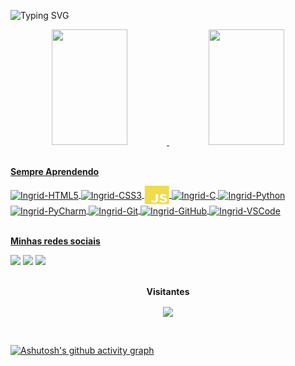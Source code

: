 
<img src="https://readme-typing-svg.demolab.com?font=Ubuntu&size=50&duration=3500&pause=1000&color=FF0000&center=true&vCenter=true&width=1000&lines=Ol%C3%A1!+Meu+nome+%C3%A9+Carlos+Salgado!;Seja+Bem-vindo(a)+=)" alt="Typing SVG" /></a>

<div align="center">
  <a href="https://github.com/Carlos7045">
  <img width="49%" height="185px" src="https://github-readme-stats.vercel.app/api?username=Carlos7045&show_icons=true&theme=dark&include_all_commits=true&icon_color=FF0000&count_private=true"/> 
  <img width="49%" height="185" src="https://github-readme-stats.vercel.app/api/top-langs/?username=Carlos7045&layout=compact&langs_count=168&theme=dark"/>
</div>
<div style="display: inline_block"><br>
  <p align="centre"><b>Sempre Aprendendo</b></p> 
  <img align="center" alt="Ingrid-HTML5" height="30" width="40" src="https://cdn.jsdelivr.net/gh/devicons/devicon/icons/html5/html5-original.svg">
  <img align="center" alt="Ingrid-CSS3" height="30" width="40" src="https://cdn.jsdelivr.net/gh/devicons/devicon/icons/css3/css3-original.svg">
   <img align="center" alt="Rafa-Js" height="30" width="40" src="https://raw.githubusercontent.com/devicons/devicon/master/icons/javascript/javascript-plain.svg">
  <img align="center" alt="Ingrid-C" height="30" width="40" src="https://cdn.jsdelivr.net/gh/devicons/devicon/icons/c/c-original.svg">
  <img align="center" alt="Ingrid-Python" height="30" width="40" src="https://cdn.jsdelivr.net/gh/devicons/devicon/icons/python/python-original.svg">
   <img align="center" alt="Ingrid-PyCharm" height="30" width="40" src="https://cdn.jsdelivr.net/gh/devicons/devicon/icons/pycharm/pycharm-original-wordmark.svg">
   <img align="center" alt="Ingrid-Git" height="30" width="40" src="https://cdn.jsdelivr.net/gh/devicons/devicon/icons/git/git-original.svg">
  <img align="center" alt="Ingrid-GitHub" height="30" width="40" src="https://cdn.jsdelivr.net/gh/devicons/devicon/icons/github/github-original.svg">
   <img align="center" alt="Ingrid-VSCode" height="30" width="40" src="https://cdn.jsdelivr.net/gh/devicons/devicon/icons/vscode/vscode-original.svg"><br>
  
  <div style="display: inline_block"><br>
  <div>
   <p align="centre"><b>Minhas redes sociais</b></p> 
  <a href="https://instagram.com/carlos_salgado704" target="_blank"><img src="https://img.shields.io/badge/Instagram-E4405F?style=for-the-badge&logo=instagram&logoColor=white" target="_blank"></a>
  <a href="mailto:salgadocarloshenrique@gmail.com" target="_blank"><img src="https://img.shields.io/badge/Gmail-D14836?style=for-the-badge&logo=gmail&logoColor=white" target="_blank"></a>
  <a href="https://www.linkedin.com/in/carlos-salgado-b431a188/" target="_blank"><img src="https://img.shields.io/badge/LinkedIn-0077B5?style=for-the-badge&logo=linkedin&logoColor=white" target="_blank"></a>
</div>

<div align="center">
  <br><p align="center"><b>Visitantes</b></p>  
  <p align="center"><img align="center" src="https://profile-counter.glitch.me/{Carlos7045}/count.svg" /></p> 
  <br>
</div>

[![Ashutosh's github activity graph](https://github-readme-activity-graph.cyclic.app/graph?username=Carlos7045&bg_color=c3b6be&color=c70000&line=cd5818&point=403d3d&area=true&hide_border=true)](https://github.com/Carlos7045/github-readme-activity-graph)

